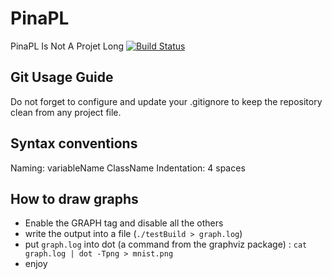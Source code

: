 # PinaPL
PinaPL Is Not A Projet Long [![Build Status](https://travis-ci.org/supelec-lstm/PinaPL.svg?branch=rtrl)](https://travis-ci.org/supelec-lstm/PinaPL)

## Git Usage Guide
Do not forget to configure and update your .gitignore to keep the repository clean from any project file.

## Syntax conventions
Naming: variableName
        ClassName
Indentation: 4 spaces

## How to draw graphs
- Enable the GRAPH tag and disable all the others
- write the output into a file (`./testBuild > graph.log`)
- put `graph.log` into dot (a command from the graphviz package) : `cat graph.log | dot -Tpng > mnist.png`
- enjoy
